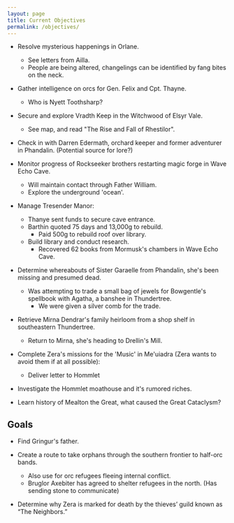 ```yaml
---
layout: page
title: Current Objectives
permalink: /objectives/
---
```

- Resolve mysterious happenings in Orlane. 
  - See letters from Ailla.
  - People are being altered, changelings can be identified by fang bites on the neck.

- Gather intelligence on orcs for Gen. Felix and Cpt. Thayne.
  - Who is Nyett Toothsharp?

- Secure and explore Vradth Keep in the Witchwood of Elsyr Vale.
  - See map, and read "The Rise and Fall of Rhestilor".

- Check in with Darren Edermath, orchard keeper and former adventurer in Phandalin. (Potential source for lore?)

- Monitor progress of Rockseeker brothers restarting magic forge in Wave Echo Cave.
  - Will maintain contact through Father William.
  - Explore the underground 'ocean'.

- Manage Tresender Manor: 
  - Thanye sent funds to secure cave entrance.
  - Barthin quoted 75 days and 13,000g to rebuild.
    - Paid 500g to rebuild roof over library.
  - Build library and conduct research.
    - Recovered 62 books from Mormusk's chambers in Wave Echo Cave.

- Determine whereabouts of Sister Garaelle from Phandalin, she's been missing and presumed dead.
  - Was attempting to trade a small bag of jewels for Bowgentle's spellbook with Agatha, a banshee in Thundertree.
    - We were given a silver comb for the trade.

- Retrieve Mirna Dendrar's family heirloom from a shop shelf in southeastern Thundertree. 
  - Return to Mirna, she's heading to Drellin's Mill.

- Complete Zera's missions for the 'Music' in Me'uiadra (Zera wants to avoid them if at all possible):
  - Deliver letter to Hommlet

- Investigate the Hommlet moathouse and it's rumored riches.

- Learn history of Mealton the Great, what caused the Great Cataclysm?

## Goals

- Find Gringur's father.

- Create a route to take orphans through the southern frontier to half-orc bands.
  - Also use for orc refugees fleeing internal conflict.
  - Bruglor Axebiter has agreed to shelter refugees in the north. (Has sending stone to communicate)

- Determine why Zera is marked for death by the thieves’ guild known as “The Neighbors.”
